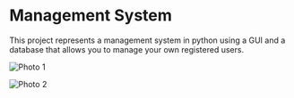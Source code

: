 <h1>Management System</h1>

This project represents a management system in python using a GUI and a database that allows you to manage your own registered users.

![Photo 1](https://github.com/AndreiMihaiC/MySQL_Project-Car-seles/assets/120325527/03409bf2-81fb-4715-b4ba-4fc41b638672)

![Photo 2](https://github.com/AndreiMihaiC/MySQL_Project-Car-seles/assets/120325527/99ee129e-dd69-4d93-ae69-4556e44cddf8)

